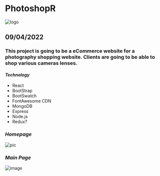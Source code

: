 # PhotoshopR
![logo](https://i.imgur.com/XuZXb5A.png)

## 09/04/2022

### This project is going to be a eCommerce website for a photography shopping website. Clients are going to be able to shop various cameras lenses.

#### **_Technology_**

- React
- BootStrap
- BootSwatch
- FontAwesome CDN
- MongoDB
- Express
- Node.js
- Redux?



### **_Homepage_**

![pic](https://i.imgur.com/RyBcMmG.png)


### **_Main Page_**
![image](https://i.imgur.com/YotStLt.png)
